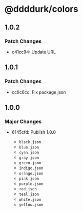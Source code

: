# @ddddurk/colors

## 1.0.2

### Patch Changes

- c41cc94: Update URL

## 1.0.1

### Patch Changes

- cc9c6cc: Fix package.json

## 1.0.0

### Major Changes

- 6145cfd: Publish 1.0.0

  - `black.json`
  - `blue.json`
  - `cyan.json`
  - `gray.json`
  - `green.json`
  - `indigo.json`
  - `orange.json`
  - `pink.json`
  - `purple.json`
  - `red.json`
  - `teal.json`
  - `white.json`
  - `yellow.json`

